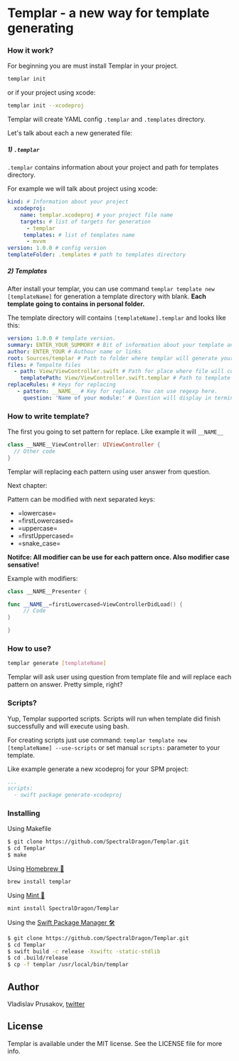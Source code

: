 # Templar - a new way for template generating

### How it work?

For beginning you are must install Templar in your project.

```bash
templar init
```

or if your project using xcode:

```bash
templar init --xcodeproj
```

Templar will create YAML config `.templar` and `.templates` directory.

Let's talk about each a new generated file:

##### 1) `.templar`

`.templar` contains information about your project and path for templates directory. 

For example we will talk about project using xcode:

```yaml
kind: # Information about your project
  xcodeproj:
    name: templar.xcodeproj # your project file name
    targets: # list of targets for generation
      - templar
     templates: # list of templates name
      - mvvm
version: 1.0.0 # config version 
templateFolder: .templates # path to templates directory
```

##### 2) Templates

After install your templar, you can use command `templar template new [templateName]` for generation a template directory with blank. 
**Each template going to contains in personal folder.**

The template directory will contains `[templateName].templar` and looks like this:

```yaml
version: 1.0.0 # template version. 
summary: ENTER_YOUR_SUMMORY # Bit of information about your template and what it do.
author: ENTER_YOUR # Authour name or links
root: Sources/templar # Path to folder where templar will generate your templates.
files: # Tempalte files
  - path: View/ViewController.swift # Path for place where file will contains after process
    templatePath: View/ViewController.swift.templar # Path to template
replaceRules: # Keys for replacing
   - pattern: __NAME__ # Key for replace. You can use regexp here.
     question: 'Name of your module:' # Question will display in terminal and answer will use for replace pattern
```

### How to write template?

The first you going to set pattern for replace. Like example it will `__NAME__`

```swift
class __NAME__ViewController: UIViewController {
  // Other code
}
```

Templar will replacing each pattern using user answer from question.

Next chapter: 

Pattern can be modified with next separated keys:

* =lowercase=
* =firstLowercased=
* =uppercase=
* =firstUppercased=
* =snake_case=

**Notifce: All modifier can be use for each pattern once. Also modifier case sensative!**

Example with modifiers:

```swift
class __NAME__Presenter {

func __NAME__=firstLowercased=ViewControllerDidLoad() {
     // Code
}

}
```

### How to use?

```bash
templar generate [templateName]
```

Templar will ask user using question from template file and will replace each pattern on answer. Pretty simple, right?

### Scripts?

Yup, Templar supported scripts. Scripts will run when template did finish successfully and will execute using bash.

For creating scripts just use command: `templar template new [templateName] --use-scripts` or set manual `scripts:` parameter to your template.

Like example generate a new xcodeproj for your SPM project:

```yaml
...
scripts:
  - swift package generate-xcodeproj
```

### Installing

Using Makefile 

```bash
$ git clone https://github.com/SpectralDragon/Templar.git
$ cd Templar
$ make
```

Using [Homebrew 🍺](https://github.com/Homebrew)

```bash
brew install templar
```

Using [Mint 🌱](https://github.com/yonaskolb/mint)

```bash
mint install SpectralDragon/Templar
```

Using the [Swift Package Manager 🛠](https://github.com/apple/swift-package-manager) 

```bash
$ git clone https://github.com/SpectralDragon/Templar.git
$ cd Templar
$ swift build -c release -Xswiftc -static-stdlib
$ cd .build/release
$ cp -f templar /usr/local/bin/templar
```

## Author

Vladislav Prusakov, [twitter](twitter.com/mashiply)

## License

Templar is available under the MIT license. See the LICENSE file for more info.
